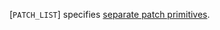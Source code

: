 [`PATCH_LIST`] specifies
[separate patch primitives](https://www.khronos.org/registry/vulkan/specs/1.3-extensions/html/vkspec.html#drawing-patch-lists).